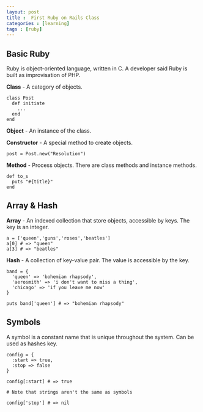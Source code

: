 ```yaml
---
layout: post
title :  First Ruby on Rails Class
categories : [learning]
tags : [ruby]
---
```


## Basic Ruby

Ruby is object-oriented language, written in C. A developer said Ruby is built as improvisation of PHP.

**Class** - A category of objects.

    class Post
      def initiate
        ...
      end
    end

**Object** - An instance of the class.

**Constructor** - A special method to create objects.

    post = Post.new("Resolution")

**Method** - Process objects. There are class methods and instance methods.

    def to_s
      puts "#{title}"
    end

## Array & Hash

**Array** - An indexed collection that store objects, accessible by keys. The key is an integer.

    a = ['queen','guns','roses','beatles']
    a[0] # => "queen"
    a[3] # => "beatles"
    
**Hash** - A collection of key-value pair. The value is accessible by the key.

    band = {
      'queen' => 'bohemian rhapsody',
      'aerosmith' => 'i don't want to miss a thing',
      'chicago' => 'if you leave me now'
    }
    
    puts band['queen'] # => "bohemian rhapsody"

## Symbols

A symbol is a constant name that is unique throughout the system. Can be used as hashes key.

    config = {
      :start => true,
      :stop => false
    }
    
    config[:start] # => true
    
    # Note that strings aren't the same as symbols
    
    config['stop'] # => nil

